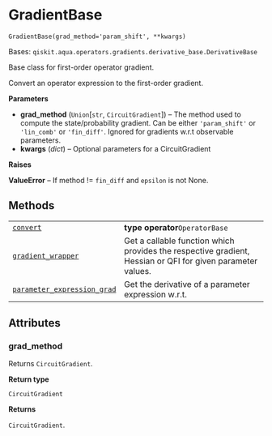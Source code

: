 # GradientBase

<span id="undefined" />

`GradientBase(grad_method='param_shift', **kwargs)`

Bases: `qiskit.aqua.operators.gradients.derivative_base.DerivativeBase`

Base class for first-order operator gradient.

Convert an operator expression to the first-order gradient.

**Parameters**

*   **grad\_method** (`Union`\[`str`, `CircuitGradient`]) – The method used to compute the state/probability gradient. Can be either `'param_shift'` or `'lin_comb'` or `'fin_diff'`. Ignored for gradients w\.r.t observable parameters.
*   **kwargs** (*dict*) – Optional parameters for a CircuitGradient

**Raises**

**ValueError** – If method != `fin_diff` and `epsilon` is not None.

## Methods

|                                                                                                                                                                                                                                                       |                                                                                                            |
| ----------------------------------------------------------------------------------------------------------------------------------------------------------------------------------------------------------------------------------------------------- | ---------------------------------------------------------------------------------------------------------- |
| [`convert`](qiskit.aqua.operators.gradients.GradientBase.convert#qiskit.aqua.operators.gradients.GradientBase.convert "qiskit.aqua.operators.gradients.GradientBase.convert")                                                                         | **type operator**`OperatorBase`                                                                            |
| [`gradient_wrapper`](qiskit.aqua.operators.gradients.GradientBase.gradient_wrapper#qiskit.aqua.operators.gradients.GradientBase.gradient_wrapper "qiskit.aqua.operators.gradients.GradientBase.gradient_wrapper")                                     | Get a callable function which provides the respective gradient, Hessian or QFI for given parameter values. |
| [`parameter_expression_grad`](qiskit.aqua.operators.gradients.GradientBase.parameter_expression_grad#qiskit.aqua.operators.gradients.GradientBase.parameter_expression_grad "qiskit.aqua.operators.gradients.GradientBase.parameter_expression_grad") | Get the derivative of a parameter expression w\.r.t.                                                       |

## Attributes

<span id="undefined" />

### grad\_method

Returns `CircuitGradient`.

**Return type**

`CircuitGradient`

**Returns**

`CircuitGradient`.
